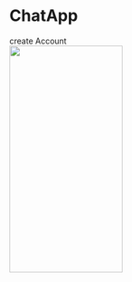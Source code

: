 # ChatApp
create Account 
<br>
<img src="https://user-images.githubusercontent.com/47791578/138108622-865b84a9-d74d-4886-a677-5135610b0c66.jpeg" width="200" height="400">

